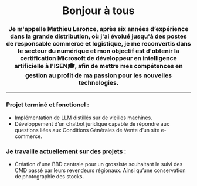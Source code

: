 <div align="center">

# Bonjour à tous

### Je m'appelle Mathieu Laronce, après six années d’expérience dans la grande distribution, où j'ai évolué jusqu'à des postes de responsable commerce et logistique, je me reconvertis dans le secteur du numérique et mon objectif est d'obtenir la certification Microsoft de développeur en intelligence artificielle à l'ISEN🎓, afin de mettre mes compétences en gestion au profit de ma passion pour les nouvelles technologies.

</div>

---
### Projet terminé et fonctionel :
- Implémentation de LLM distillés sur de vieilles machines.
- Développement d’un chatbot juridique capable de répondre aux questions liées aux Conditions Générales de Vente d’un site e-commerce.

### Je travaille actuellement sur des projets :
 
- Création d'une BBD centrale pour un grossiste souhaitant le suivi des CMD passé par leurs revendeurs régionaux. Ainsi qu’une conservation de photographie des stocks. 
